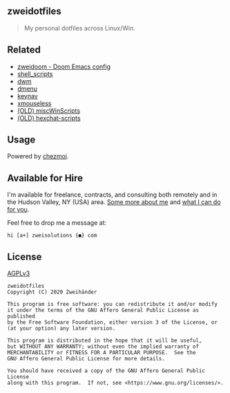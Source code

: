 ## zweidotfiles

> My personal dotfiles across Linux/Win. 

## Related
- [zweidoom - Doom Emacs config](https://github.com/Zweihander-Main/zweidoom)
- [shell\_scripts](https://github.com/Zweihander-Main/shell_scripts)
- [dwm](https://github.com/Zweihander-Main/zwei_dwm)
- [dmenu](https://github.com/Zweihander-Main/zwei_dmenu)
- [keynav](https://github.com/Zweihander-Main/keynav)
- [xmouseless](https://github.com/Zweihander-Main/xmouseless)
- [(OLD) miscWinScripts](https://github.com/Zweihander-Main/miscWinScripts)
- [(OLD) hexchat-scripts](https://github.com/Zweihander-Main/hexchat_scripts)


## Usage

Powered by [chezmoi](https://github.com/twpayne/chezmoi). 

## Available for Hire

I'm available for freelance, contracts, and consulting both remotely and in the Hudson Valley, NY (USA) area. [Some more about me](https://www.zweisolutions.com/about.html) and [what I can do for you](https://www.zweisolutions.com/services.html).

Feel free to drop me a message at:

```
hi [a+] zweisolutions {●} com
```

## License

[AGPLv3](./LICENSE)

    zweidotfiles
    Copyright (C) 2020 Zweihänder

    This program is free software: you can redistribute it and/or modify
    it under the terms of the GNU Affero General Public License as published
    by the Free Software Foundation, either version 3 of the License, or
    (at your option) any later version.

    This program is distributed in the hope that it will be useful,
    but WITHOUT ANY WARRANTY; without even the implied warranty of
    MERCHANTABILITY or FITNESS FOR A PARTICULAR PURPOSE.  See the
    GNU Affero General Public License for more details.

    You should have received a copy of the GNU Affero General Public License
    along with this program.  If not, see <https://www.gnu.org/licenses/>.
